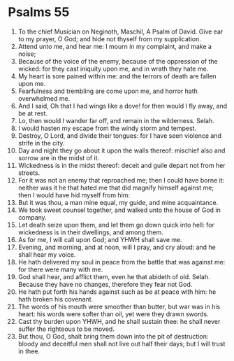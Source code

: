 ﻿# Psalms 55
1. To the chief Musician on Neginoth, Maschil, A Psalm of David. Give ear to my prayer, O God; and hide not thyself from my supplication. 
2. Attend unto me, and hear me: I mourn in my complaint, and make a noise; 
3. Because of the voice of the enemy, because of the oppression of the wicked: for they cast iniquity upon me, and in wrath they hate me. 
4. My heart is sore pained within me: and the terrors of death are fallen upon me. 
5. Fearfulness and trembling are come upon me, and horror hath overwhelmed me. 
6. And I said, Oh that I had wings like a dove! for then would I fly away, and be at rest. 
7. Lo, then would I wander far off, and remain in the wilderness. Selah. 
8. I would hasten my escape from the windy storm and tempest. 
9. Destroy, O Lord, and divide their tongues: for I have seen violence and strife in the city. 
10. Day and night they go about it upon the walls thereof: mischief also and sorrow are in the midst of it. 
11. Wickedness is in the midst thereof: deceit and guile depart not from her streets. 
12. For it was not an enemy that reproached me; then I could have borne it: neither was it he that hated me that did magnify himself against me; then I would have hid myself from him: 
13. But it was thou, a man mine equal, my guide, and mine acquaintance. 
14. We took sweet counsel together, and walked unto the house of God in company. 
15. Let death seize upon them, and let them go down quick into hell: for wickedness is in their dwellings, and among them. 
16. As for me, I will call upon God; and YHWH shall save me. 
17. Evening, and morning, and at noon, will I pray, and cry aloud: and he shall hear my voice. 
18. He hath delivered my soul in peace from the battle that was against me: for there were many with me. 
19. God shall hear, and afflict them, even he that abideth of old. Selah. Because they have no changes, therefore they fear not God. 
20. He hath put forth his hands against such as be at peace with him: he hath broken his covenant. 
21. The words of his mouth were smoother than butter, but war was in his heart: his words were softer than oil, yet were they drawn swords. 
22. Cast thy burden upon YHWH, and he shall sustain thee: he shall never suffer the righteous to be moved. 
23. But thou, O God, shalt bring them down into the pit of destruction: bloody and deceitful men shall not live out half their days; but I will trust in thee. 
